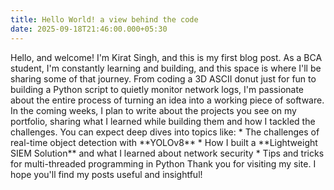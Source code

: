 ```yaml
---
title: Hello World! a view behind the code
date: 2025-09-18T21:46:00.000+05:30
---
```


Hello, and welcome! I'm Kirat Singh, and this is my first blog post. As a BCA student, I'm constantly learning and building, and this space is where I'll be sharing some of that journey. From coding a 3D ASCII donut just for fun to building a Python script to quietly monitor network logs, I'm passionate about the entire process of turning an idea into a working piece of software. In the coming weeks, I plan to write about the projects you see on my portfolio, sharing what I learned while building them and how I tackled the challenges. You can expect deep dives into topics like: \* The challenges of real-time object detection with \*\*YOLOv8\*\* \* How I built a \*\*Lightweight SIEM Solution\*\* and what I learned about network security * Tips and tricks for multi-threaded programming in Python Thank you for visiting my site. I hope you'll find my posts useful and insightful!
